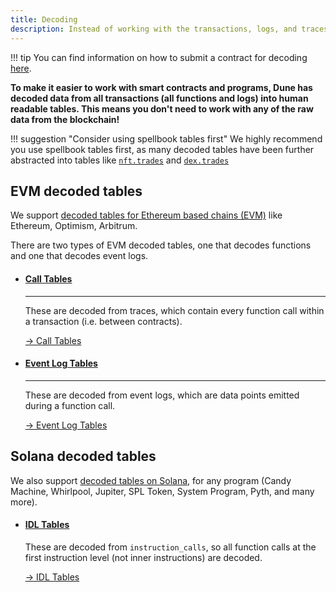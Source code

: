 ```yaml
---
title: Decoding
description: Instead of working with the transactions, logs, and traces in their raw states, on Dune we decode smart contract activity into nice human-readable tables.
---
```



!!! tip 
    You can find information on how to submit a contract for decoding [here](../../app/decoding-contracts.md).



**To make it easier to work with smart contracts and programs, Dune has decoded data from all transactions (all functions and logs) into human readable tables. This means you don't need to work with any of the raw data from the blockchain!**

!!! suggestion "Consider using spellbook tables first"
    We highly recommend you use spellbook tables first, as many decoded tables have been further abstracted into tables like [`nft.trades`](../spellbook/top-tables/nft.trades.md) and [`dex.trades`](../spellbook/top-tables/dex.trades.md)

## EVM decoded tables

We support [decoded tables for Ethereum based chains (EVM)](evm/index.md) like Ethereum, Optimism, Arbitrum.

There are two types of EVM decoded tables, one that decodes functions and one that decodes event logs. 
<div class="cards grid" markdown>

-   #### [Call Tables](evm/call-tables.md)

    ---

    These are decoded from traces, which contain every function call within a transaction (i.e. between contracts).
  
    [→ Call Tables](evm/call-tables.md)

-   #### [Event Log Tables](evm/event-logs.md)

    ---

    These are decoded from event logs, which are data points emitted during a function call.
  
    [→ Event Log Tables](evm/event-logs.md)

</div>


## Solana decoded tables

We also support [decoded tables on Solana](solana/idl-tables.md), for any program (Candy Machine, Whirlpool, Jupiter, SPL Token, System Program, Pyth, and many more).

<div class="cards grid" markdown>

-   #### [IDL Tables](solana/idl-tables.md)

    These are decoded from `instruction_calls`, so all function calls at the first instruction level (not inner instructions) are decoded.
  
    [→ IDL Tables](solana/idl-tables.md)
</div>